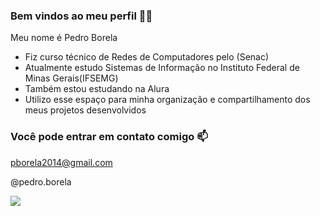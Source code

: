 ### Bem vindos ao meu perfil 🌃🌙

Meu nome é Pedro Borela 
- Fiz curso técnico de Redes de Computadores pelo (Senac)
- Atualmente estudo Sistemas de Informação no Instituto Federal de Minas Gerais(IFSEMG)
- Também estou estudando na Alura
- Utilizo esse espaço para minha organização e compartilhamento dos meus projetos desenvolvidos

### Você pode entrar em contato comigo 📫
pborela2014@gmail.com

@pedro.borela


![](https://i.pinimg.com/originals/ee/f8/a3/eef8a31d47d63a79e6b72dc994ee9e91.gif)
